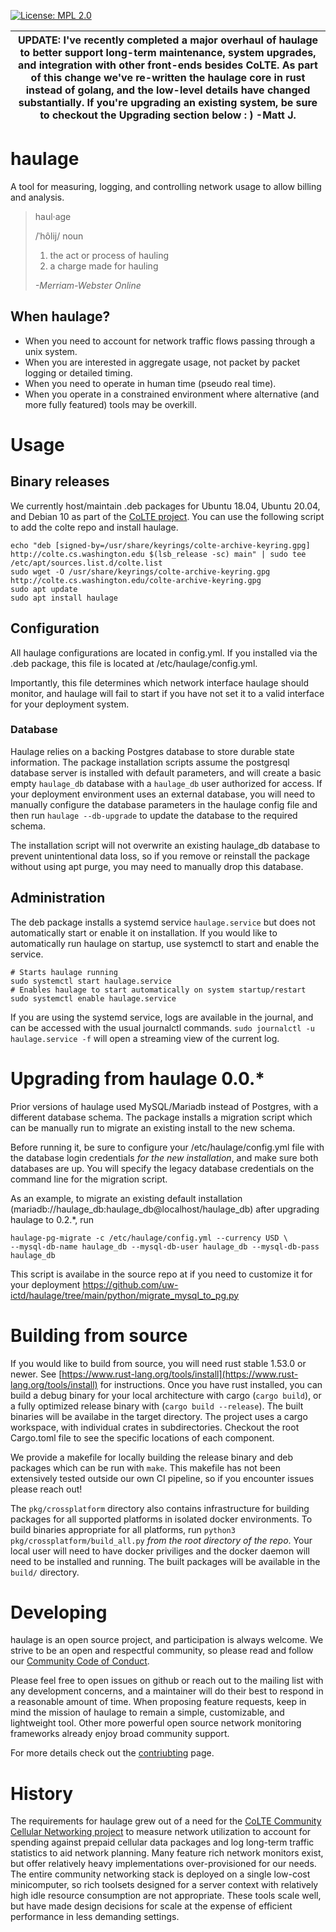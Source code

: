 [![License: MPL 2.0](https://img.shields.io/badge/License-MPL%202.0-brightgreen.svg)](LICENSE)

| UPDATE: I've recently completed a major overhaul of haulage to better support long-term maintenance, system upgrades, and integration with other front-ends besides CoLTE. As part of this change we've re-written the haulage core in rust instead of golang, and the low-level details have changed substantially. If you're upgrading an existing system, be sure to checkout the Upgrading section below : ) -Matt J. |
|---|

# haulage
A tool for measuring, logging, and controlling network usage to allow billing
and analysis.

>haul·age
>
>/ˈhôlij/ noun
>
> 1. the act or process of hauling
> 2. a charge made for hauling
>
> *-Merriam-Webster Online*

## When haulage?
* When you need to account for network traffic flows passing through a
  unix system.
* When you are interested in aggregate usage, not packet by packet
  logging or detailed timing.
* When you need to operate in human time (pseudo real time).
* When you operate in a constrained environment where alternative (and
  more fully featured) tools may be overkill.

# Usage
## Binary releases
We currently host/maintain .deb packages for Ubuntu 18.04, Ubuntu 20.04, and
Debian 10 as part of the [CoLTE project](https://github.com/uw-ictd/colte). You
can use the following script to add the colte repo and install haulage.
```
echo "deb [signed-by=/usr/share/keyrings/colte-archive-keyring.gpg] http://colte.cs.washington.edu $(lsb_release -sc) main" | sudo tee /etc/apt/sources.list.d/colte.list
sudo wget -O /usr/share/keyrings/colte-archive-keyring.gpg http://colte.cs.washington.edu/colte-archive-keyring.gpg
sudo apt update
sudo apt install haulage
```
## Configuration
All haulage configurations are located in config.yml. If you installed via the
.deb package, this file is located at /etc/haulage/config.yml.

Importantly, this file determines which network interface haulage should
monitor, and haulage will fail to start if you have not set it to a valid
interface for your deployment system.

### Database
Haulage relies on a backing Postgres database to store durable state
information. The package installation scripts assume the postgresql database
server is installed with default parameters, and will create a basic empty
`haulage_db` database with a `haulage_db` user authorized for access. If your
deployment environment uses an external database, you will need to manually
configure the database parameters in the haulage config file and then run
`haulage --db-upgrade` to update the database to the required schema.

The installation script will not overwrite an existing haulage_db database to
prevent unintentional data loss, so if you remove or reinstall the package
without using apt purge, you may need to manually drop this database.

## Administration
The deb package installs a systemd service `haulage.service` but does not
automatically start or enable it on installation. If you would like to
automatically run haulage on startup, use systemctl to start and enable the
service.
```
# Starts haulage running
sudo systemctl start haulage.service
# Enables haulage to start automatically on system startup/restart
sudo systemctl enable haulage.service
```
If you are using the systemd service, logs are available in the journal, and can
be accessed with the usual journalctl commands. `sudo journalctl -u
haulage.service -f` will open a streaming view of the current log.

# Upgrading from haulage 0.0.*

Prior versions of haulage used MySQL/Mariadb instead of Postgres, with a
different database schema. The package installs a migration script which can be
manually run to migrate an existing install to the new schema.

Before running it, be sure to configure your /etc/haulage/config.yml file with
the database login credentials *for the new installation*, and make sure both
databases are up. You will specify the legacy database credentials on the
command line for the migration script.

As an example, to migrate an existing default installation
(mariadb://haulage_db:haulage_db@localhost/haulage_db) after upgrading haulage
to 0.2.*, run
```
haulage-pg-migrate -c /etc/haulage/config.yml --currency USD \
--mysql-db-name haulage_db --mysql-db-user haulage_db --mysql-db-pass haulage_db
```

This script is availabe in the source repo at if you need to customize it for
your deployment
https://github.com/uw-ictd/haulage/tree/main/python/migrate_mysql_to_pg.py

# Building from source

If you would like to build from source, you will need rust stable 1.53.0 or
newer. See
[https://www.rust-lang.org/tools/install](https://www.rust-lang.org/tools/install)
for instructions. Once you have rust installed, you can build a debug binary for
your local architecture with cargo (`cargo build`), or a fully optimized release
binary with (`cargo build --release`). The built binaries will be availabe in
the target directory. The project uses a cargo workspace, with individual crates
in subdirectories. Checkout the root Cargo.toml file to see the specific
locations of each component.

We provide a makefile for locally building the release binary and deb packages
which can be run with `make`. This makefile has not been extensively tested
outside our own CI pipeline, so if you encounter issues please reach out!

The `pkg/crossplatform` directory also contains infrastructure for building
packages for all supported platforms in isolated docker environments. To build
binaries appropriate for all platforms, run `python3
pkg/crossplatform/build_all.py` *from the root directory of the repo*. Your
local user will need to have docker priviliges and the docker daemon will need
to be installed and running. The built packages will be available in the
``build/`` directory.

# Developing
haulage is an open source project, and participation is always
welcome. We strive to be an open and respectful community, so please
read and follow our [Community Code of Conduct](CODE_OF_CONDUCT.md).

Please feel free to open issues on github or reach out to the mailing
list with any development concerns, and a maintainer will do their
best to respond in a reasonable amount of time. When proposing feature
requests, keep in mind the mission of haulage to remain a simple,
customizable, and lightweight tool. Other more powerful open source
network monitoring frameworks already enjoy broad community support.

For more details check out the [contriubting](CONTRIUBTING.md) page.

# History
The requirements for haulage grew out of a need for the [CoLTE Community Cellular
Networking project](https://github.com/uw-ictd/colte) to measure
network utilization to account for spending against prepaid cellular
data packages and log long-term traffic statistics to aid network
planning. Many feature rich network monitors exist, but offer
relatively heavy implementations over-provisioned for our needs. The
entire community networking stack is deployed on a single low-cost
minicomputer, so rich toolsets designed for a server context with
relatively high idle resource consumption are not appropriate. These
tools scale well, but have made design decisions for scale at the
expense of efficient performance in less demanding settings.
